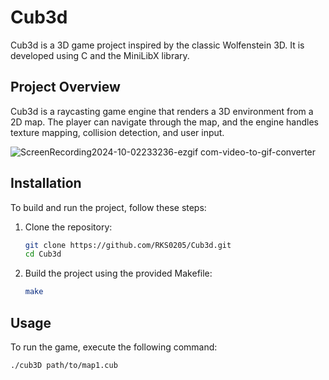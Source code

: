 # Cub3d

Cub3d is a 3D game project inspired by the classic Wolfenstein 3D. It is developed using C and the MiniLibX library.

## Project Overview

Cub3d is a raycasting game engine that renders a 3D environment from a 2D map. The player can navigate through the map, and the engine handles texture mapping, collision detection, and user input.

![ScreenRecording2024-10-02233236-ezgif com-video-to-gif-converter](https://github.com/user-attachments/assets/fa2e4973-58e8-42ff-88be-95e943c69fde)

## Installation

To build and run the project, follow these steps:

1. Clone the repository:
    ```sh
    git clone https://github.com/RKS0205/Cub3d.git
    cd Cub3d
    ```

2. Build the project using the provided Makefile:
    ```sh
    make
    ```

## Usage

To run the game, execute the following command:
```sh
./cub3D path/to/map1.cub
```
